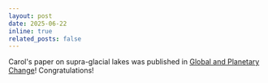 ```yaml
---
layout: post
date: 2025-06-22 
inline: true
related_posts: false
---
```


Carol's paper on supra-glacial lakes was published in <a href='https://doi.org/10.1016/j.gloplacha.2025.104949' > Global and Planetary Change</a>! Congratulations!
